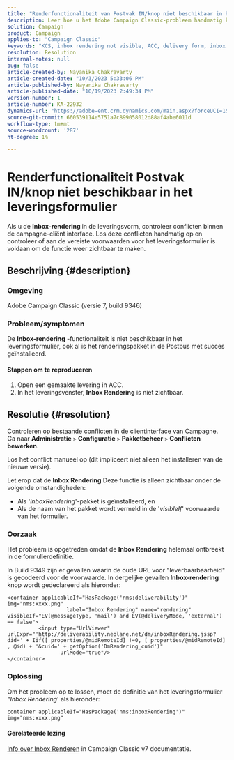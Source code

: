 ```yaml
---
title: "Renderfunctionaliteit van Postvak IN/knop niet beschikbaar in het leveringsformulier"
description: Leer hoe u het Adobe Campaign Classic-probleem handmatig kunt oplossen als de knop Inbox Rendering niet zichtbaar is in het leveringsformulier. Controleren op conflicten.
solution: Campaign
product: Campaign
applies-to: "Campaign Classic"
keywords: "KCS, inbox rendering not visible, ACC, delivery form, inbox rendering"
resolution: Resolution
internal-notes: null
bug: false
article-created-by: Nayanika Chakravarty
article-created-date: "10/3/2023 5:33:06 PM"
article-published-by: Nayanika Chakravarty
article-published-date: "10/19/2023 2:49:34 PM"
version-number: 1
article-number: KA-22932
dynamics-url: "https://adobe-ent.crm.dynamics.com/main.aspx?forceUCI=1&pagetype=entityrecord&etn=knowledgearticle&id=3b69b0e4-1262-ee11-be6e-6045bd006b3d"
source-git-commit: 660539114e5751a7c899058012d88af4abe6011d
workflow-type: tm+mt
source-wordcount: '287'
ht-degree: 1%

---
```


# Renderfunctionaliteit Postvak IN/knop niet beschikbaar in het leveringsformulier


Als u de <b>Inbox-rendering </b>in de leveringsvorm, controleer conflicten binnen de campagne-cliënt interface. Los deze conflicten handmatig op en controleer of aan de vereiste voorwaarden voor het leveringsformulier is voldaan om de functie weer zichtbaar te maken.

## Beschrijving {#description}


### Omgeving

Adobe Campaign Classic (versie 7, build 9346)

### Probleem/symptomen

De <b>Inbox-rendering</b> -functionaliteit is niet beschikbaar in het leveringsformulier, ook al is het renderingspakket in de Postbus met succes geïnstalleerd.

#### Stappen om te reproduceren

1. Open een gemaakte levering in ACC.
2. In het leveringsvenster, <b>Inbox Rendering</b> is niet zichtbaar.



## Resolutie {#resolution}


Controleren op bestaande conflicten in de clientinterface van Campagne. Ga naar <b>Administratie</b> `>`  <b>Configuratie</b> `>`  <b>Pakketbeheer</b> `>`  <b>Conflicten bewerken</b>.

Los het conflict manueel op (dit impliceert niet alleen het installeren van de nieuwe versie).

Let erop dat de <b>Inbox Rendering</b> Deze functie is alleen zichtbaar onder de volgende omstandigheden:

- Als &#39;*inboxRendering*&#39;-pakket is geïnstalleerd, en
- Als de naam van het pakket wordt vermeld in de &#39;*visibleIf*&#39; voorwaarde van het formulier.


### Oorzaak

Het probleem is opgetreden omdat de <b>Inbox Rendering</b> helemaal ontbreekt in de formulierdefinitie.

In Build 9349 zijn er gevallen waarin de oude URL voor &quot;leverbaarbaarheid&quot; is gecodeerd voor de voorwaarde. In dergelijke gevallen <b>Inbox-rendering</b> knop wordt gedeclareerd als hieronder:


```
<container applicableIf="HasPackage('nms:deliverability')" img="nms:xxxx.png"
                   label="Inbox Rendering" name="rendering" visibleIf="EV(@messageType, 'mail') and EV(@deliveryMode, 'external') == false">
          <input type="UrlViewer" urlExpr="'http://deliverability.neolane.net/dm/inboxRendering.jssp?did=' + Iif([ properties/@midRemoteId] !=0, [ properties/@midRemoteId] , @id) + '&cuid=' + getOption('DmRendering_cuid')"
                 urlMode="true"/>
</container>
```


### Oplossing

Om het probleem op te lossen, moet de definitie van het leveringsformulier &quot;*Inbox Rendering*&#39; als hieronder:


```
container applicableIf="HasPackage('nms:inboxRendering')" img="nms:xxxx.png"
```


#### <b>Gerelateerde lezing</b> 

[Info over Inbox Renderen](https://experienceleague.adobe.com/docs/campaign-classic/using/sending-messages/deliverability-management/inbox-rendering.html?lang=en#about-inbox-rendering) in Campaign Classic v7 documentatie.
